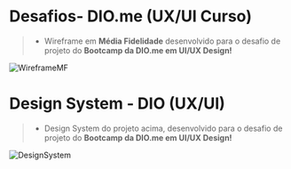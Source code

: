 # Desafios- DIO.me (UX/UI Curso)

> + Wireframe em **Média Fidelidade** desenvolvido para o desafio de projeto do **Bootcamp da DIO.me em UI/UX Design!**

![WireframeMF](https://media.discordapp.net/attachments/951205699000610846/1089711196451643512/Wireframe_-_Media_fidelidade.png?width=960&height=683)

# Design System - DIO (UX/UI)

> + Design System do projeto acima, desenvolvido para o desafio de projeto do **Bootcamp da DIO.me em UI/UX Design!**

![DesignSystem](https://media.discordapp.net/attachments/951205699000610846/1090736466155556946/Design_system.png?width=958&height=681)

